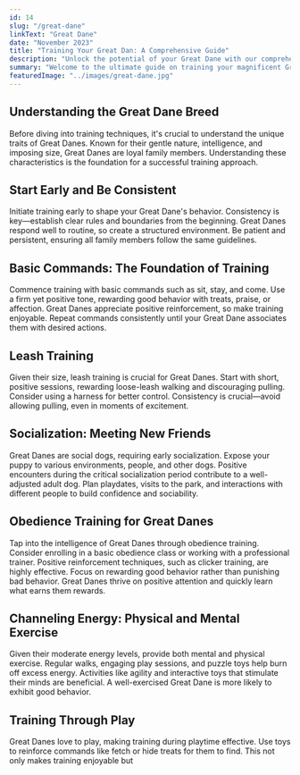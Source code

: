 ```yaml
---
id: 14
slug: "/great-dane"
linkText: "Great Dane"
date: "November 2023"
title: "Training Your Great Dan: A Comprehensive Guide"
description: "Unlock the potential of your Great Dane with our comprehensive training guide. Master obedience, leash training, and build a strong bond. Start training now!"
summary: "Welcome to the ultimate guide on training your magnificent Great Dane! Discover effective methods and practical tips for a well-behaved and joyful companion. Let's explore understanding, consistency, and the power of positive reinforcement."
featuredImage: "../images/great-dane.jpg"
---
```


## Understanding the Great Dane Breed

Before diving into training techniques, it's crucial to understand the unique traits of Great Danes. Known for their gentle nature, intelligence, and imposing size, Great Danes are loyal family members. Understanding these characteristics is the foundation for a successful training approach.

## Start Early and Be Consistent

Initiate training early to shape your Great Dane's behavior. Consistency is key—establish clear rules and boundaries from the beginning. Great Danes respond well to routine, so create a structured environment. Be patient and persistent, ensuring all family members follow the same guidelines.

## Basic Commands: The Foundation of Training

Commence training with basic commands such as sit, stay, and come. Use a firm yet positive tone, rewarding good behavior with treats, praise, or affection. Great Danes appreciate positive reinforcement, so make training enjoyable. Repeat commands consistently until your Great Dane associates them with desired actions.

## Leash Training

Given their size, leash training is crucial for Great Danes. Start with short, positive sessions, rewarding loose-leash walking and discouraging pulling. Consider using a harness for better control. Consistency is crucial—avoid allowing pulling, even in moments of excitement.

## Socialization: Meeting New Friends

Great Danes are social dogs, requiring early socialization. Expose your puppy to various environments, people, and other dogs. Positive encounters during the critical socialization period contribute to a well-adjusted adult dog. Plan playdates, visits to the park, and interactions with different people to build confidence and sociability.

## Obedience Training for Great Danes

Tap into the intelligence of Great Danes through obedience training. Consider enrolling in a basic obedience class or working with a professional trainer. Positive reinforcement techniques, such as clicker training, are highly effective. Focus on rewarding good behavior rather than punishing bad behavior. Great Danes thrive on positive attention and quickly learn what earns them rewards.

## Channeling Energy: Physical and Mental Exercise

Given their moderate energy levels, provide both mental and physical exercise. Regular walks, engaging play sessions, and puzzle toys help burn off excess energy. Activities like agility and interactive toys that stimulate their minds are beneficial. A well-exercised Great Dane is more likely to exhibit good behavior.

## Training Through Play

Great Danes love to play, making training during playtime effective. Use toys to reinforce commands like fetch or hide treats for them to find. This not only makes training enjoyable but
